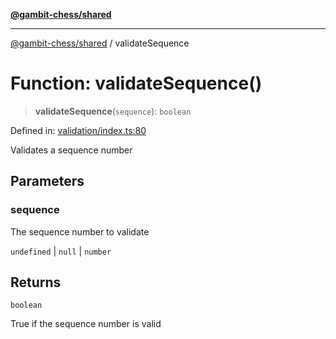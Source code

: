 [**@gambit-chess/shared**](../README.md)

***

[@gambit-chess/shared](../globals.md) / validateSequence

# Function: validateSequence()

> **validateSequence**(`sequence`): `boolean`

Defined in: [validation/index.ts:80](https://github.com/cango91/gambit-chess/blob/eb72863bad5303683d8e9d112378354ee1ab9ca6/shared/src/validation/index.ts#L80)

Validates a sequence number

## Parameters

### sequence

The sequence number to validate

`undefined` | `null` | `number`

## Returns

`boolean`

True if the sequence number is valid
